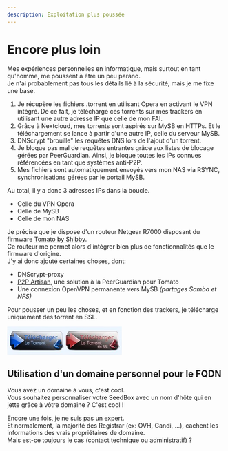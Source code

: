 ```yaml
---
description: Exploitation plus poussée
---
```


# Encore plus loin

Mes expériences personnelles en informatique, mais surtout en tant qu'homme, me poussent à être un peu parano.  
Je n'ai probablement pas tous les détails lié à la sécurité, mais je me fixe une base.

1. Je récupère les fichiers .torrent en utilisant Opera en activant le VPN intégré. De ce fait, je télécharge ces torrents sur mes trackers en utilisant une autre adresse IP que celle de mon FAI.
2. Grâce à Nextcloud, mes torrents sont aspirés sur MySB en HTTPs. Et le téléchargement se lance à partir d'une autre IP, celle du serveur MySB.
3. DNScrypt "brouille" les requêtes DNS lors de l'ajout d'un torrent.
4. Je bloque pas mal de requêtes entrantes grâce aux listes de blocage gérées par PeerGuardian. Ainsi, je bloque toutes les IPs connues référencées en tant que systèmes anti-P2P.
5. Mes fichiers sont automatiquement envoyés vers mon NAS via RSYNC, synchronisations gérées par le portail MySB.

Au total, il y a donc 3 adresses IPs dans la boucle.

* Celle du VPN Opera
* Celle de MySB
* Celle de mon NAS

Je précise que je dispose d'un routeur Netgear R7000 disposant du firmware [Tomato by Shibby](http://tomato.groov.pl/).  
Ce routeur me permet alors d'intégrer bien plus de fonctionnalités que le firmware d'origine.  
J'y ai donc ajouté certaines choses, dont:

* DNScrypt-proxy
* [P2P Artisan](http://www.linksysinfo.org/index.php?threads/p2partisan-v5-14-v6-08-mass-ip-blocking-peerblock-peerguardian-for-tomato.69128/#post-235301), une solution à la PeerGuardian pour Tomato
* Une connexion OpenVPN permanente vers MySB _\(partages Samba et NFS\)_

Pour pousser un peu les choses, et en fonction des trackers, je télécharge uniquement des torrent en SSL.

![T&#xE9;l&#xE9;chargement du Torrent en HTTP ou HTTPs](../.gitbook/assets/torrent_ssl.jpg)

## Utilisation d'un domaine personnel pour le FQDN

Vous avez un domaine à vous, c'est cool.  
Vous souhaitez personnaliser votre SeedBox avec un nom d'hôte qui en jette grâce à vôtre domaine ? C'est cool !

Encore une fois, je ne suis pas un expert.  
Et normalement, la majorité des Registrar \(ex: OVH, Gandi, ...\), cachent les informations des vrais propriétaires de domaine.  
Mais est-ce toujours le cas \(contact technique ou administratif\) ?

